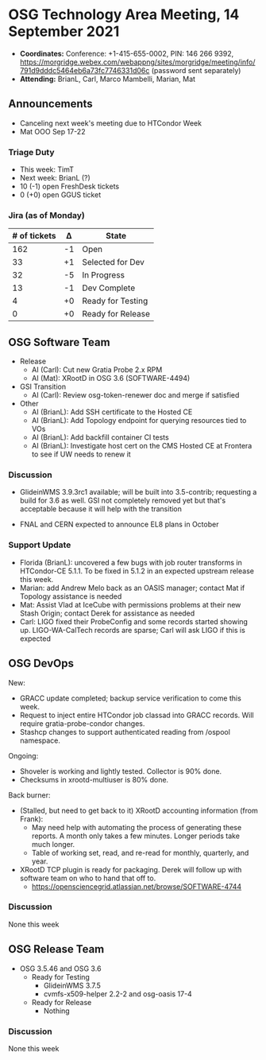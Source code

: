 # OSG Technology Area Meeting, 14 September 2021

-   **Coordinates:** Conference: +1-415-655-0002, PIN: 146 266 9392,
    <https://morgridge.webex.com/webappng/sites/morgridge/meeting/info/791d9dddc5464eb6a73fc7746331d06c> (password sent separately)
-   **Attending:** BrianL, Carl, Marco Mambelli, Marian, Mat

## Announcements

- Canceling next week's meeting due to HTCondor Week
- Mat OOO Sep 17-22

### Triage Duty

-   This week: TimT
-   Next week: BrianL (?)
-   10 (-1) open FreshDesk tickets
-   0 (+0) open GGUS ticket

### Jira (as of Monday)

| # of tickets | &Delta; | State             |
|--------------|---------|-------------------|
| 162          | -1      | Open              |
| 33           | +1      | Selected for Dev  |
| 32           | -5      | In Progress       |
| 13           | -1      | Dev Complete      |
| 4            | +0      | Ready for Testing |
| 0            | +0      | Ready for Release |

## OSG Software Team

-   Release
    -   AI (Carl): Cut new Gratia Probe 2.x RPM
    -   AI (Mat): XRootD in OSG 3.6 (SOFTWARE-4494)
-   GSI Transition
    -   AI (Carl): Review osg-token-renewer doc and merge if satisfied
-   Other
    -   AI (BrianL): Add SSH certificate to the Hosted CE
    -   AI (BrianL): Add Topology endpoint for querying resources tied to VOs
    -   AI (BrianL): Add backfill container CI tests
    -   AI (BrianL): Investigate host cert on the CMS Hosted CE at Frontera to see if UW needs to renew it

### Discussion

-   GlideinWMS 3.9.3rc1 available; will be built into 3.5-contrib;
    requesting a build for 3.6 as well.  GSI not completely removed yet but that's acceptable because it will help with the transition

-   FNAL and CERN expected to announce EL8 plans in October

### Support Update

-   Florida (BrianL): uncovered a few bugs with job router transforms in HTCondor-CE 5.1.1.
    To be fixed in 5.1.2 in an expected upstream release this week.
-   Marian: add Andrew Melo back as an OASIS manager; contact Mat if Topology assistance is needed
-   Mat: Assist Vlad at IceCube with permissions problems at their new Stash Origin; contact Derek for assistance as needed
-   Carl: LIGO fixed their ProbeConfig and some records started showing up.
    LIGO-WA-CalTech records are sparse; Carl will ask LIGO if this is expected

## OSG DevOps

New:
-   GRACC update completed; backup service verification to come this week.
-   Request to inject entire HTCondor job classad into GRACC records.  Will require gratia-probe-condor changes.
-   Stashcp changes to support authenticated reading from /ospool namespace.

Ongoing:
-   Shoveler is working and lightly tested.  Collector is 90% done.
-   Checksums in xrootd-multiuser is 80% done.

Back burner:
-   (Stalled, but need to get back to it) XRootD accounting information (from Frank):
    -   May need help with automating the process of generating these reports.  A month only takes a few minutes.  Longer periods take much longer.
    -   Table of working set, read, and re-read for monthly, quarterly, and year.
-   XRootD TCP plugin is ready for packaging.  Derek will follow up with software team on who to hand that off to.
    -   https://opensciencegrid.atlassian.net/browse/SOFTWARE-4744

### Discussion

None this week

## OSG Release Team

-   OSG 3.5.46 and OSG 3.6
    -   Ready for Testing
        -   GlideinWMS 3.7.5
        -   cvmfs-x509-helper 2.2-2 and osg-oasis 17-4
    -   Ready for Release
        -   Nothing

### Discussion

None this week
